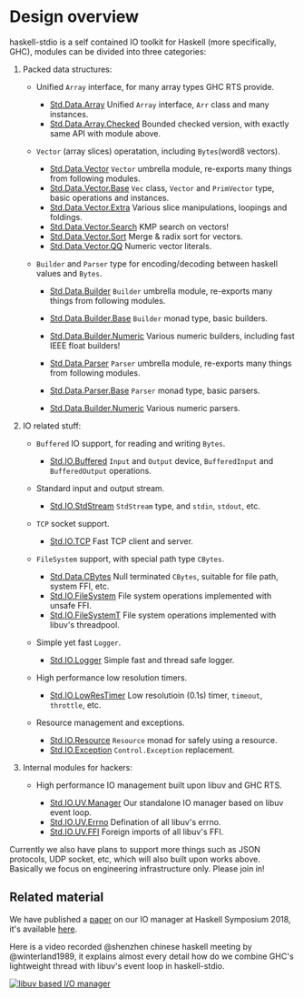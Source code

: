 Design overview
===============

haskell-stdio is a self contained IO toolkit for Haskell (more specifically, GHC), modules can be divided into three categories:

1. Packed data structures:

    + Unified `Array` interface, for many array types GHC RTS provide.

        - [Std.Data.Array](http://hackage.haskell.org/package/stdio/docs/Std-Data-Array.html) Unified `Array` interface, `Arr` class and many instances.
        - [Std.Data.Array.Checked](http://hackage.haskell.org/package/stdio/docs/Std-Data-Array-Checked.html) Bounded checked version, with exactly same API with module above.

    + `Vector` (array slices) operatation, including `Bytes`(word8 vectors).

        - [Std.Data.Vector](http://hackage.haskell.org/package/stdio/docs/Std-Data-Vector.html) `Vector` umbrella module, re-exports many things from following modules.
        - [Std.Data.Vector.Base](http://hackage.haskell.org/package/stdio/docs/Std-Data-Vector-Base.html) `Vec` class, `Vector` and `PrimVector` type, basic operations and instances.
        - [Std.Data.Vector.Extra](http://hackage.haskell.org/package/stdio/docs/Std-Data-Vector-Extra.html) Various slice manipulations, loopings and foldings.
        - [Std.Data.Vector.Search](http://hackage.haskell.org/package/stdio/docs/Std-Data-Vector-Search.html) KMP search on vectors!
        - [Std.Data.Vector.Sort](http://hackage.haskell.org/package/stdio/docs/Std-Data-Vector-Sort.html) Merge & radix sort for vectors.
        - [Std.Data.Vector.QQ](http://hackage.haskell.org/package/stdio/docs/Std-Data-Vector-QQ.html) Numeric vector literals.

    + `Builder` and `Parser` type for encoding/decoding between haskell values and `Bytes`.

        - [Std.Data.Builder](http://hackage.haskell.org/package/stdio/docs/Std-Data-Builder.html) `Builder` umbrella module, re-exports many things from following modules.
        - [Std.Data.Builder.Base](http://hackage.haskell.org/package/stdio/docs/Std-Data-Builder-Base.html) `Builder` monad type, basic builders.
        - [Std.Data.Builder.Numeric](http://hackage.haskell.org/package/stdio/docs/Std-Data-Builder-Numeric.html) Various numeric builders, including fast IEEE float builders! 
    
        - [Std.Data.Parser](http://hackage.haskell.org/package/stdio/docs/Std-Data-Parser.html) `Parser` umbrella module, re-exports many things from following modules.
        - [Std.Data.Parser.Base](http://hackage.haskell.org/package/stdio/docs/Std-Data-Parser-Base.html) `Parser` monad type, basic parsers.
        - [Std.Data.Builder.Numeric](http://hackage.haskell.org/package/stdio/docs/Std-Data-Builder-Numeric.html) Various numeric parsers.
    
2. IO related stuff:

    + `Buffered` IO support, for reading and writing `Bytes`.
    
        - [Std.IO.Buffered](http://hackage.haskell.org/package/stdio/docs/Std-IO-Buffered.html) `Input` and `Output` device, `BufferedInput` and `BufferedOutput` operations.
        
    + Standard input and output stream.
        - [Std.IO.StdStream](http://hackage.haskell.org/package/stdio/docs/Std-IO-StdStream.html) `StdStream` type, and `stdin`, `stdout`, etc. 

    + `TCP` socket support.
        - [Std.IO.TCP](http://hackage.haskell.org/package/stdio/docs/Std-IO-TCP.html) Fast TCP client and server.

    + `FileSystem` support, with special path type `CBytes`.
        - [Std.Data.CBytes](http://hackage.haskell.org/package/stdio/docs/Std-Data-TCP.CBytes) Null terminated `CBytes`, suitable for file path, system FFI, etc. 
        - [Std.IO.FileSystem](http://hackage.haskell.org/package/stdio/docs/Std-IO-FileSystem.html) File system operations implemented with unsafe FFI.
        - [Std.IO.FileSystemT](http://hackage.haskell.org/package/stdio/docs/Std-IO-FileSystem.html) File system operations implemented with libuv's threadpool.

    + Simple yet fast `Logger`.
        - [Std.IO.Logger](http://hackage.haskell.org/package/stdio/docs/Std-IO-FileSystem.html) Simple fast and thread safe logger.

    + High performance low resolution timers.
        - [Std.IO.LowResTimer](http://hackage.haskell.org/package/stdio/docs/Std-IO-LowResTimer.html) Low resolutioin (0.1s) timer, `timeout`, `throttle`, etc. 

    + Resource management and exceptions.
        - [Std.IO.Resource](http://hackage.haskell.org/package/stdio/docs/Std-IO-Resource.html)  `Resource` monad for safely using a resource.
        - [Std.IO.Exception](http://hackage.haskell.org/package/stdio/docs/Std-IO-Exception.html)  `Control.Exception` replacement.
        
3. Internal modules for hackers:

    + High performance IO management built upon libuv and GHC RTS.

        - [Std.IO.UV.Manager](http://hackage.haskell.org/package/stdio/docs/Std-IO-UV-Manager.html) Our standalone IO manager based on libuv event loop.
        - [Std.IO.UV.Errno](http://hackage.haskell.org/package/stdio/docs/Std-IO-UV-Errno.html) Defination of all libuv's errno.
        - [Std.IO.UV.FFI](http://hackage.haskell.org/package/stdio/docs/Std-IO-UV-Errno.html) Foreign imports of all libuv's FFI.
        
Currently we also have plans to support more things such as JSON protocols, UDP socket, etc, which will also built upon works above. Basically we focus on engineering infrastructure only. Please join in!

Related material
----------------

We have published a [paper](https://dl.acm.org/citation.cfm?id=3242759) on our IO manager at Haskell Symposium 2018, it's available [here](https://github.com/haskell-stdio/stdio/blob/master/docs/A%20High-Performance%20Multicore%20IO%20Manager%20Based%20on%20libuv%20(Experience%20Report).pdf).

Here is a video recorded @shenzhen chinese haskell meeting by @winterland1989, it explains almost every detail how do we combine GHC's lightweight thread with libuv's event loop in haskell-stdio.

[![libuv based I/O manager](https://img.youtube.com/vi/2J0fGMpFA_w/0.jpg)](https://youtu.be/2J0fGMpFA_w) 
